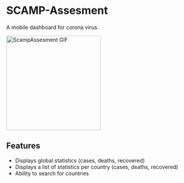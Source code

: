 # SCAMP-Assesment

A mobile dashboard for corona virus.

<img src="https://user-images.githubusercontent.com/52785343/90695792-07e84380-e273-11ea-9509-7bf5dfdc6e1a.gif" width="250" alt="ScampAssesment GIF" />

## Features
- Displays global statistics (cases, deaths, recovered)
- Displays a list of statistics per country (cases, deaths, recovered)
- Ability to search for countries
